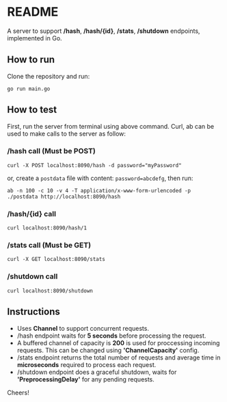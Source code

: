# README

A server to support **/hash**, **/hash/{id}**, **/stats**, **/shutdown** endpoints, implemented in Go.

## How to run

Clone the repository and run:

```
go run main.go
```

## How to test

First, run the server from terminal using above command.  Curl, ab can be used to make calls to the server as follow:

### /hash call (Must be POST)
```
curl -X POST localhost:8090/hash -d password="myPassword"
```
or, create a `postdata` file with content: `password=abcdefg`, then run:
```
ab -n 100 -c 10 -v 4 -T application/x-www-form-urlencoded -p ./postdata http://localhost:8090/hash
```

### /hash/{id} call
```
curl localhost:8090/hash/1
```

### /stats call (Must be GET)
```
curl -X GET localhost:8090/stats
```

### /shutdown call
```
curl localhost:8090/shutdown
```


## Instructions

* Uses **Channel** to support concurrent requests.
* /hash endpoint waits for **5 seconds** before processing the request.
* A buffered channel of capacity is **200** is used for proccessing incoming requests.
This can be changed using **'ChannelCapacity'** config.
* /stats endpoint returns the total number of requests and average time in **microseconds** required to process each request.
* /shutdown endpoint does a graceful shutdown, waits for **'PreprocessingDelay'** for any pending requests.


Cheers!